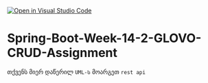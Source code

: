 [![Open in Visual Studio Code](https://classroom.github.com/assets/open-in-vscode-c66648af7eb3fe8bc4f294546bfd86ef473780cde1dea487d3c4ff354943c9ae.svg)](https://classroom.github.com/online_ide?assignment_repo_id=8212951&assignment_repo_type=AssignmentRepo)
# Spring-Boot-Week-14-2-GLOVO-CRUD-Assignment

თქვენს მიერ დაწერილ `UML-ს` მოარგეთ `rest api`
